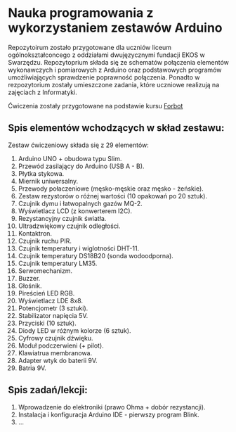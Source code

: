 # Nauka programowania z wykorzystaniem zestawów Arduino

Repozytoirum zostało przygotowane dla uczniów liceum ogólnokształconcego z oddziałami dwujęzycznymi fundacji EKOS w Swarzędzu.
Repozytoprium składa się ze schematów połączenia elementów wykonawczych i pomiarowych z Arduino oraz podstawowych programów umożliwiających sprawdzenie poprawność połączenia.
Ponadto w rezpozytorium zostały umieszczone zadania, które uczniowe realizują na zajęciach z Informatyki.

Ćwiczenia zostały przygotowane na podstawie kursu [Forbot](https://forbot.pl/blog/kurs-arduino-podstawy-programowania-spis-tresci-kursu-id5290)


## Spis elementów wchodzących w skład zestawu:
Zestaw ćwiczeniowy składa się z 29 elementów:
1. Arduino UNO + obudowa typu Slim.
2. Przewód zasilający do Arduino (USB A - B).
3. Płytka stykowa.
4. Miernik uniwersalny.
5. Przewody połaczeniowe (męsko-męskie oraz męsko - żeńskie).
6. Zestaw rezystorów o różnej wartości (10 opakowań po 20 sztuk).
7. Czujnik dymu i łatwopalnych gazów MQ-2.
8. Wyświetlacz LCD (z konwerterem I2C).
9. Rezystancyjny czujnik światła.
10. Ultradzwiękowy czujnik odległości.
11. Kontaktron.
12. Czujnik ruchu PIR.
13. Czujnik temperatury i wiglotności DHT-11.
14. Czujnik temperatury DS18B20 (sonda wodoodporna).
15. Czujnik temperatury LM35.
16. Serwomechanizm.
17. Buzzer.
18. Głośnik.
19. Pireścień LED RGB.
20. Wyświetlacz LDE 8x8.
21. Potencjometr (3 sztuki).
22. Stabilizator napięcia 5V.
23. Przyciski (10 sztuk).
24. Diody LED w różnym kolorze (6 sztuk).
25. Cyfrowy czujnik dźwięku.
26. Moduł podczerwieni (+ pilot).
27. Klawiatrua membranowa.
28. Adapter wtyk do baterii 9V.
29. Batria 9V.

## Spis zadań/lekcji:

1. Wprowadzenie do elektroniki (prawo Ohma + dobór rezystancji).
2. Instalacja i konfiguracja Arduino IDE - pierwszy program Blink.
3. ...




